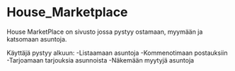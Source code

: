 # House_Marketplace

House MarketPlace on sivusto jossa pystyy ostamaan, myymään ja katsomaan asuntoja.

Käyttäjä pystyy alkuun:
-Listaamaan asuntoja
-Kommenotimaan postauksiin
-Tarjoamaan tarjouksia asunnoista
-Näkemään myytyjä asuntoja
